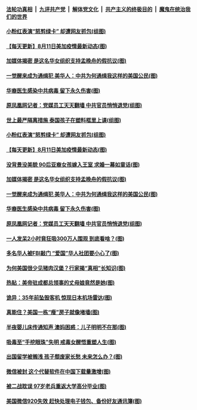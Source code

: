 

####  [法轮功真相](../../../../basic/blob/master/README.md?t=08121202) &nbsp;|&nbsp; [九评共产党](../../../../9ping.md/blob/master/README.md?t=08121202) &nbsp;|&nbsp; [解体党文化](../../../../jtdwh.md/blob/master/README.md?t=08121202)  &nbsp;|&nbsp; [共产主义的终极目的](../../../../gczydzjmd.md/blob/master/README.md?t=08121202) &nbsp;|&nbsp; [魔鬼在统治我们的世界](../../../../mgztzwmdsj.md/blob/master/README.md?t=08121202) 

#### [小粉红表演“怒剪绿卡” 却遭网友抓包(组图)](../pages/p3/942672.md?t=08121202) 

#### [【每天更新】8月11日美加疫情最新动态(图)](../pages/p3/941940.md?t=08121202) 

#### [加媒体揭密 是这名华女组织支持孟晚舟的假抗议(图)](../pages/p3/942622.md?t=08121202) 

#### [一觉醒来成为通缉犯 美华人：中共为何通缉我这样的美国公民(图)](../pages/p3/942612.md?t=08121202) 

#### [华裔医生感染中共病毒 留下永久伤害(图)](../pages/p3/942608.md?t=08121202) 

#### [原凤凰网记者：党媒员工天天翻墙 中共官员悄悄退党(组图)](../pages/p3/942537.md?t=08121202) 

#### [世上最严隔离措施 泰国孩子在塑料框里上课(组图)](../pages/p3/942679.md?t=08121202) 

#### [小粉红表演“怒剪绿卡” 却遭网友抓包(组图)](../pages/p3/942672.md?t=08121202) 

#### [【每天更新】8月11日美加疫情最新动态(图)](../pages/p3/941940.md?t=08121202) 

#### [没背景没美貌 90后亚裔女孩嫁入王室 求婚一幕如童话(图)](../pages/p3/942660.md?t=08121202) 

#### [加媒体揭密 是这名华女组织支持孟晚舟的假抗议(图)](../pages/p3/942622.md?t=08121202) 

#### [一觉醒来成为通缉犯 美华人：中共为何通缉我这样的美国公民(图)](../pages/p3/942612.md?t=08121202) 

#### [华裔医生感染中共病毒 留下永久伤害(图)](../pages/p3/942608.md?t=08121202) 

#### [原凤凰网记者：党媒员工天天翻墙 中共官员悄悄退党(组图)](../pages/p3/942537.md?t=08121202) 

#### [一人发呆2小时竟狂吸300万人围观 到底看啥？(图)](../pages/p3/942540.md?t=08121202) 

#### [多名华人被FBI敲门 “爱国”华人社团要小心了(图)](../pages/p3/942536.md?t=08121202) 

#### [为何美国很少见猪肉汉堡？行家揭“真相”长知识(图)](../pages/p3/942501.md?t=08121202) 

#### [热贴：美帝驻成都总领事的丈母娘竟然是她(图)](../pages/p3/942499.md?t=08121202) 

#### [诡异：35年前坠毁客机 惊现日本机场雷达(图)](../pages/p3/942494.md?t=08121202) 

#### [真能住？美国一栋“瘦”房子就像堵墙(图)](../pages/p3/942450.md?t=08121202) 

#### [半夜婴儿床传通知声 澳妈困惑：儿子明明不在那(图)](../pages/p3/942445.md?t=08121202) 

#### [吸毒至“手挖眼珠”失明 戒毒女醒悟重塑人生(图)](../pages/p3/942423.md?t=08121202) 

#### [出国留学被搁浅 孩子颓废家长愁 未来怎么办？(图)](../pages/p3/942419.md?t=08121202) 

#### [微信被封 这个代替软件在中国下载量激增(图)](../pages/p3/942357.md?t=08121202) 

#### [被二战耽误 97岁老兵重返大学高分毕业(图)](../pages/p3/942317.md?t=08121202) 

#### [美国微信920失效 赶快处理电子钱包、备份好友通讯簿(图)](../pages/p3/942299.md?t=08121202) 

